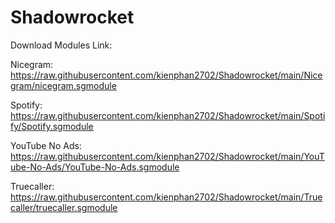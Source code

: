 # Shadowrocket


Download Modules Link:


Nicegram: https://raw.githubusercontent.com/kienphan2702/Shadowrocket/main/Nicegram/nicegram.sgmodule

Spotify: https://raw.githubusercontent.com/kienphan2702/Shadowrocket/main/Spotify/Spotify.sgmodule 

YouTube No Ads: https://raw.githubusercontent.com/kienphan2702/Shadowrocket/main/YouTube-No-Ads/YouTube-No-Ads.sgmodule

Truecaller: https://raw.githubusercontent.com/kienphan2702/Shadowrocket/main/Truecaller/truecaller.sgmodule
